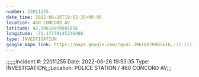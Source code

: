 ```yaml
---
number: 22011255
date_time: 2022-06-26T19:53:35+00:00
location: 460 CONCORD AV
latitude: 42.39616070985616
longitude: -71.17770145236408
type: INVESTIGATION
google_maps_link: https://maps.google.com/?q=42.39616070985616,-71.17770145236408
---
```


;;;;;;Incident #: 22011255  Date: 2022-06-26 19:53:35   Type: INVESTIGATION;;;Location: POLICE STATION / 460 CONCORD AV;;;
